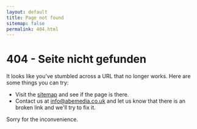 ```yaml
---
layout: default
title: Page not found
sitemap: false
permalink: 404.html
---
```

# 404 - Seite nicht gefunden

It looks like you've stumbled across a URL that no longer works. Here are some things you can try:

- Visit the [sitemap](/sitemap) and see if the page is there.
- Contact us at info@abemedia.co.uk and let us know that there is an broken link and we'll try to fix it.

Sorry for the inconvenience.
